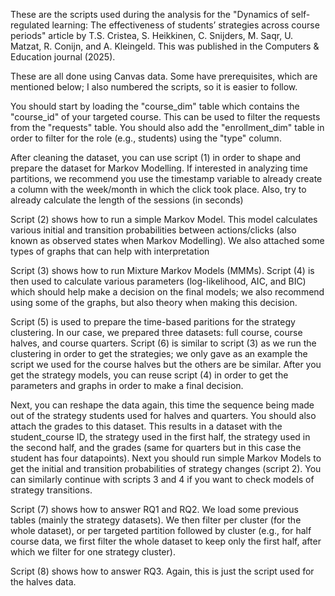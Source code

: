 These are the scripts used during the analysis for the "Dynamics of self-regulated learning: The effectiveness of students’ strategies across course periods" article by T.S. Cristea, S. Heikkinen, C. Snijders, M. Saqr, U. Matzat, R. Conijn, and A. Kleingeld. This was published in the Computers & Education journal (2025).

These are all done using Canvas data. Some have prerequisites, which are mentioned below; I also numbered the scripts, so it is easier to follow.

You should start by loading the "course_dim" table which contains the "course_id" of your targeted course. This can be used to filter the requests from the "requests" table. You should also add the "enrollment_dim" table in order to filter for the role (e.g., students) using the "type" column. 

After cleaning the dataset, you can use script (1) in order to shape and prepare the dataset for Markov Modelling. If interested in analyzing time partitions, we recommend you use the timestamp variable to already create a column with the week/month in which the click took place. Also, try to already calculate the length of the sessions (in seconds)

Script (2) shows how to run a simple Markov Model. This model calculates various initial and transition probabilities between actions/clicks (also known as observed states when Markov Modelling). We also attached some types of graphs that can help with interpretation

Script (3) shows how to run Mixture Markov Models (MMMs). Script (4) is then used to calculate various parameters (log-likelihood, AIC, and BIC) which should help make a decision on the final models; we also recommend using some of the graphs, but also theory when making this decision. 

Script (5) is used to prepare the time-based paritions for the strategy clustering. In our case, we prepared three datasets: full course, course halves, and course quarters. Script (6) is similar to script (3) as we run the clustering in order to get the strategies; we only gave as an example the script we used for the course halves but the others are be similar. After you get the strategy models, you can reuse script (4) in order to get the parameters and graphs in order to make a final decision. 

Next, you can reshape the data again, this time the sequence being made out of the strategy students used for halves and quarters. You should also attach the grades to this dataset. This results in a dataset with the student_course ID, the strategy used in the first half, the strategy used in the second half, and the grades (same for quarters but in this case the student has four datapoints). Next you should run simple Markov Models to get the initial and transition probabilities of strategy changes (script 2). You can similarly continue with scripts 3 and 4 if you want to check models of strategy transitions. 

Script (7) shows how to answer RQ1 and RQ2. We load some previous tables (mainly the strategy datasets). We then filter per cluster (for the whole dataset), or per targeted partition followed by cluster (e.g., for half course data, we first filter the whole dataset to keep only the first half, after which we filter for one strategy cluster).

Script (8) shows how to answer RQ3. Again, this is just the script used for the halves data. 
